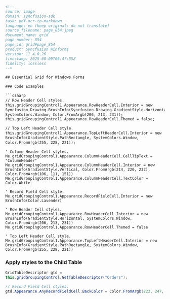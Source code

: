 ```html
<!-- 
source: image
domain: syncfusion-sdk
task: pdf-ocr-to-markdown
language: en (keep original; do not translate)
source_filename: page_854.jpeg
document_name: grid
page_number: 854
page_id: grid#page_854
product: Syncfusion Winforms
version: 11.4.0.26
timestamp: 2025-08-09T06:47:55Z
fidelity: lossless
-->

## Essential Grid for Windows Forms

### Code Examples

```csharp
// Row Header Cell styles.
this.gridGroupingControl1.Appearance.RowHeaderCell.Interior = new
Syncfusion.Drawing.BrushInfo(Syncfusion.Drawing.GradientStyle.Horizontal,
SystemColors.Window, Color.FromArgb(206, 213, 231));
this.gridGroupingControl1.Appearance.RowHeaderCell.Themed = false;

// Top Left Header Cell style.
this.gridGroupingControl1.Appearance.TopLeftHeaderCell.Interior = new
BrushInfo(GradientStyle.PathRectangle, SystemColors.Window,
Color.FromArgb(255, 228, 221));
```

```vb.net
' Column Header Cell styles.
Me.gridGroupingControl1.Appearance.ColumnHeaderCell.CellTipText = "ColumnHeader"
Me.gridGroupingControl1.Appearance.ColumnHeaderCell.Interior = new
BrushInfo(GradientStyle.Vertical, Color.FromArgb(214, 220, 232), Color.FromArgb(106, 111, 151))
Me.gridGroupingControl1.Appearance.ColumnHeaderCell.TextColor = Color.White

' Record Field Cell style.
Me.gridGroupingControl1.Appearance.RecordFieldCell.Interior = new
BrushInfo(Color.Lavender)

' Row Header Cell styles.
Me.gridGroupingControl1.Appearance.RowHeaderCell.Interior = new
BrushInfo(GradientStyle.Horizontal, SystemColors.Window, Color.FromArgb(206, 213, 231))
Me.gridGroupingControl1.Appearance.RowHeaderCell.Themed = false

' Top Left Header Cell style.
Me.gridGroupingControl1.Appearance.TopLeftHeaderCell.Interior = new
BrushInfo(GradientStyle.PathRectangle, SystemColors.Window, Color.FromArgb(255, 228, 221))
```

### Apply styles to the Child Table

```csharp
GridTableDescriptor gtd =
this.gridGroupingControl.GetTableDescriptor("Orders");

// Record Field Cell styles.
gtd.Appearance.AnyRecordFieldCell.BackColor = Color.FromArgb(223, 247, 252);
```

<!-- tags: [Syncfusion, WinForms, Essential Grid, GridTableDescriptor, RowHeader, ColumnHeader, RecordField] keywords: [grid, row header, column header, record field cell, GradientStyle, BrushInfo, themed, color customization, vertical gradient, horizontal gradient, PathRectangle gradient, any record field cell] -->
```